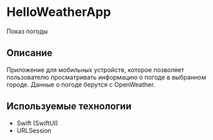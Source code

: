 # HelloWeatherApp

Показ погоды

## Описание

Приложение для мобильных устройств, которое позволяет пользователю просматривать информацию о погоде в выбранном городе. Данные о погоде берутся с OpenWeather.

## Используемые технологии

- Swift (SwiftUI)
- URLSession
